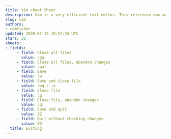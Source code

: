```yaml
---
title: Vim cheat Sheet
description: Vim is a very efficient text editor. This reference was made for Vim 8.0.
slug: vim
authors:
- comficker
updated: 2020-07-15 19:57:34 UTC
stars: 22
sheets:
- fields:
     - field: Close all files
       value: :qa
     - field: Close all files, abandon changes
       value: :qa!
     - field: Save
       value: :w
     - field: Save and close file
       value: :wq / :x
     - field: Close file
       value: :q	
     - field: Close file, abandon changes
       value: :q!
     - field: Save and quit
       value: ZZ
     - field: Quit without checking changes
       value: ZQ
  title: Exiting
---
```

